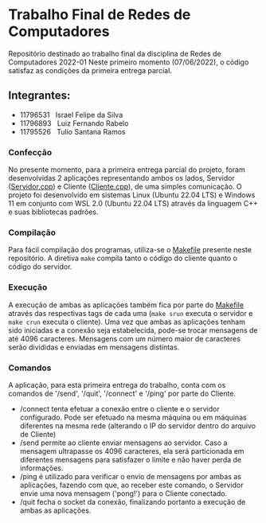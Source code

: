 # Trabalho Final de Redes de Computadores
Repositório destinado ao trabalho final da disciplina de Redes de Computadores 2022-01
Neste primeiro momento (07/06/2022), o código satisfaz as condições da primeira entrega parcial.

## Integrantes:
- 11796531 &nbsp; Israel Felipe da Silva
- 11796893 &nbsp; Luiz Fernando Rabelo
- 11795526 &nbsp; Tulio Santana Ramos

### Confecção
No presente momento, para a primeira entrega parcial do projeto, foram desenvolvidas 2 aplicações representando ambos os lados, Servidor ([Servidor.cpp](https://github.com/Tulio-Santana-Ramos/TrabalhoFinalRedes/blob/main/Servidor.cpp)) e Cliente ([Cliente.cpp](https://github.com/Tulio-Santana-Ramos/TrabalhoFinalRedes/blob/main/Cliente.cpp)), de uma simples comunicação.
O projeto foi desenvolvido em sistemas Linux (Ubuntu 22.04 LTS) e Windows 11 em conjunto com WSL 2.0 (Ubuntu 22.04 LTS) através da linguagem C++ e suas bibliotecas padrões.

### Compilação
Para fácil compilação dos programas, utiliza-se o [Makefile](https://github.com/Tulio-Santana-Ramos/TrabalhoFinalRedes/blob/main/Makefile) presente neste repositório. A diretiva `make` compila tanto o código do cliente quanto o código do servidor.

### Execução
A execução de ambas as aplicações também fica por parte do [Makefile](https://github.com/Tulio-Santana-Ramos/TrabalhoFinalRedes/blob/main/Makefile) através das respectivas tags de cada uma (`make srun` executa o servidor e `make crun` executa o cliente). Uma vez que ambas as aplicações tenham sido iniciadas e a conexão seja estabelecida, pode-se trocar mensagens de até 4096 caracteres. Mensagens com um número maior de caracteres serão divididas e enviadas em mensagens distintas.


### Comandos
A aplicação, para esta primeira entrega do trabalho, conta com os comandos de '/send', '/quit', '/connect' e '/ping' por parte do Cliente. 
- /connect tenta efetuar a conexão entre o cliente e o servidor configurado. Pode ser efetuado na mesma máquina ou em máquinas diferentes na mesma rede (alterando o IP do servidor dentro do arquivo de Cliente)
- /send permite ao cliente enviar mensagens ao servidor. Caso a mensagem ultrapasse os 4096 caracteres, ela será particionada em diferentes mensagens para satisfazer o limite e não haver perda de informações.
- /ping é utilizado para verificar o envio de mensagens por ambas as aplicações, fazendo com que, ao receber este comando, o Servidor envie uma nova mensagem ('pong!') para o Cliente conectado.
- /quit fecha o socket da conexão, finalizando portanto a execução de ambas as aplicações.
